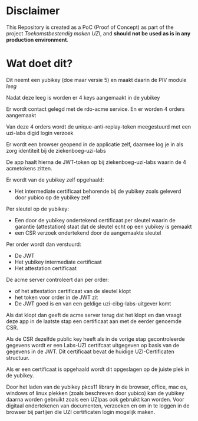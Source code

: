 # Disclaimer
This Repository is created as a PoC (Proof of Concept) as part of the project *Toekomstbestendig maken UZI*, and 
**should not be used as is in any production environment**.

# Wat doet dit?

Dit neemt een yubikey (doe maar versie 5) en maakt daarin de PIV module *leeg*

Nadat deze leeg is worden er 4 keys aangemaakt in de yubikey

Er wordt contact gelegd met de rdo-acme service. En er worden 4 orders aangemaakt

Van deze 4 orders wordt de unique-anti-replay-token meegestuurd met een uzi-labs digid login verzoek

Er wordt een browser geopend in de applicatie zelf, daarmee log je in als zorg identiteit bij de ziekenboeg-uzi-labs

De app haalt hierna de JWT-token op bij ziekenboeg-uzi-labs waarin de 4 acmetokens zitten.

Er wordt van de yubikey zelf opgehaald:
* Het intermediate certificaat behorende bij de yubikey zoals geleverd door yubico op de yubikey zelf

Per sleutel op de yubikey:
* Een door de yubikey ondertekend certificaat per sleutel waarin de garantie (attestation) staat dat de sleutel echt op een yubikey is gemaakt
* een CSR verzoek ondertekend door de aangemaakte sleutel

Per order wordt dan verstuurd:
* De JWT
* Het yubikey intermediate certificaat
* Het attestation certificaat

De acme server controleert dan per order:
* of het attestation certificaat van de sleutel klopt
* het token voor order in de JWT zit
* De JWT goed is en van een geldige uzi-cibg-labs-uitgever komt

Als dat klopt dan geeft de acme server terug dat het klopt en dan vraagt deze app in de laatste stap een certificaat aan met de eerder genoemde CSR.

Als de CSR dezelfde public key heeft als in de vorige stap gecontroleerde gegevens wordt er een Labs-UZI certifcaat uitgegeven op basis van de gegevens in de JWT.
Dit certificaat bevat de huidige UZI-Certificaten structuur.

Als er een certificaat is opgehaald wordt dit opgeslagen op de juiste plek in de yubikey.

Door het laden van de yubikey pkcs11 library in de browser, office, mac os, windows of linux plekken (zoals beschreven door yubico) kan de yubikey daarna
worden gebruikt zoals een UZIpas ook gebruikt kan worden. Voor digitaal ondertekenen van documenten, verzoeken en om in te loggen in de browser bij
partijen die UZI certificaten login mogelijk maken.

